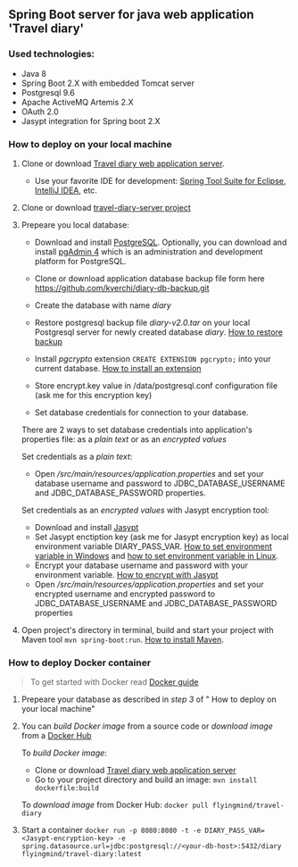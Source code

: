## Spring Boot server for java web application 'Travel diary'
### Used technologies:
* Java 8
* Spring Boot 2.X with embedded Tomcat server
* Postgresql 9.6
* Apache ActiveMQ Artemis 2.X
* OAuth 2.0
* Jasypt integration for Spring boot 2.X

### How to deploy on your local machine
1. Clone or download [Travel diary web application server](https://github.com/kverchi/travel-diary-server.git). 
     * Use your favorite IDE for development: [Spring Tool Suite for Eclipse](https://spring.io/tools), [IntelliJ IDEA](https://www.jetbrains.com/idea/), etc.
2. Clone or download [travel-diary-server project](https://github.com/kverchi/travel-diary-server.git)

3. Prepeare you local database:
     * Download and install [PostgreSQL](https://www.postgresql.org/download/). Optionally, you can download and install [pgAdmin 4](https://www.pgadmin.org/download/) which is an administration and development platform for PostgreSQL.
     * Clone or download application database backup file form here https://github.com/kverchi/diary-db-backup.git
     * Create the database with name *diary*
     * Restore postgresql backup file *diary-v2.0.tar* on your local Postgresql server for newly created database *diary*. [How to restore backup](https://www.postgresql.org/docs/9.6/backup-dump.html#BACKUP-DUMP-RESTORE) 
    
    * Install *pgcrypto* extension `CREATE EXTENSION pgcrypto;` into your current database. [How to install an extension](https://www.postgresql.org/docs/9.6/sql-createextension.html) 
     * Store encrypt.key value in <path-to-your-postgresql>/data/postgresql.conf configuration file (ask me for this encryption key)
    
    * Set database credentials for connection to your database. 
     
     There are 2 ways to set database credentials into application's properties file: as a *plain text* or as an *encrypted values*
     
     Set credentials as a *plain text*:
     * Open *<path-to-app>/src/main/resources/application.properties* and set your database username and password to JDBC_DATABASE_USERNAME and JDBC_DATABASE_PASSWORD properties.
     
     Set credentials as an *encrypted values* with Jasypt encryption tool:
     * Download and install [Jasypt](http://www.jasypt.org/download.html)
     * Set Jasypt enctiption key (ask me for Jasypt encryption key) as local environment variable DIARY_PASS_VAR. [How to set environment variable in Windows](https://www.computerhope.com/issues/ch000549.htm) and [how to set environment variable in Linux](https://www.tecmint.com/set-path-variable-linux-permanently/).
     * Encrypt your database username and password with your environment variable. [How to encrypt with Jasypt](https://apereo.atlassian.net/wiki/spaces/CASUM/pages/103261428/HOWTO+Use+Jasypt+to+encrypt+passwords+in+configuration+files)
     * Open *<path-to-app>/src/main/resources/application.properties* and set your encrypted username and encrypted password to JDBC_DATABASE_USERNAME and JDBC_DATABASE_PASSWORD properties
     
4. Open project's directory in terminal, build and start your project with Maven tool `mvn spring-boot:run`. [How to install Maven](https://maven.apache.org/install.html).

### How to deploy Docker container
> To get started with Docker read [Docker guide](https://docs.docker.com/get-started/)
1. Prepeare your database as described in *step 3* of " How to deploy on your local machine"
2. You can *build Docker image* from a source code or *download image* from a [Docker Hub](https://hub.docker.com)
   
   To *build Docker image*:
   * Clone or download [Travel diary web application server](https://github.com/kverchi/travel-diary-server.git)
   * Go to your project directory and build an image:
     `mvn install dockerfile:build`
   
   To *download image* from Docker Hub:
     `docker pull flyingmind/travel-diary`
 3. Start a container
   `docker run -p 8080:8080 -t -e DIARY_PASS_VAR=<Jasypt-encryption-key> -e spring.datasource.url=jdbc:postgresql://<your-db-host>:5432/diary        flyingmind/travel-diary:latest`
   
     
   
